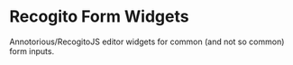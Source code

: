 # Recogito Form Widgets

Annotorious/RecogitoJS editor widgets for common (and not so common) form inputs.
